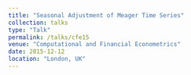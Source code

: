 ```yaml
---
title: "Seasonal Adjustment of Meager Time Series"
collection: talks
type: "Talk"
permalink: /talks/cfe15
venue: "Computational and Financial Econometrics"
date: 2015-12-12
location: "London, UK"
---
```

